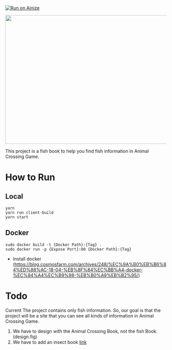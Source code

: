 
[![Run on Ainize](https://www.ainize.ai/static/images/run_on_ainize_button.svg)](https://ainize.web.app/redirect?git_repo=github.com/ainize-team2/canifish)


<img src=https://store.nintendo.co.kr/media/catalog/product/cache/14e5d81868ac859844dff5ea3cdb33f6/f/1/f1715bebde9ecc2e1cecc33e35166cbf87233ae35cc4dd6649645acc3a036696.jpg width="1000px" height="400px">


This project is a fish book to help you find fish information in Animal Crossing Game.

# How to Run

## Local
```
yarn
yarn run client-build
yarn start
```

## Docker
```
sudo docker build -t {Docker Path}:{Tag} .
sudo docker run -p {Expose Port}:80 {Docker Path}:{Tag}
```

- Install docker (https://blog.cosmosfarm.com/archives/248/%EC%9A%B0%EB%B6%84%ED%88%AC-18-04-%EB%8F%84%EC%BB%A4-docker-%EC%84%A4%EC%B9%98-%EB%B0%A9%EB%B2%95/)

# Todo
Current The project contains only fish information. So, our goal is that the project will be a site that you can see all kinds of information in Animal Crossing Game.
1. We have to design with the Animal Crossing Book, not the fish Book. (design.fig)
2. We have to add an insect book [link](https://docs.google.com/spreadsheets/u/1/d/1oJGO78ou4hJFj2gBYSo-WFaKmaUmItTSlh3AuTxBewc/htmlview?usp=sharing#')
